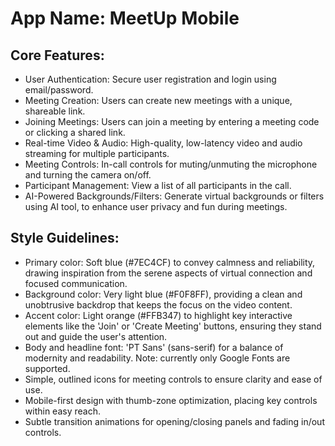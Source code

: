 # **App Name**: MeetUp Mobile

## Core Features:

- User Authentication: Secure user registration and login using email/password.
- Meeting Creation: Users can create new meetings with a unique, shareable link.
- Joining Meetings: Users can join a meeting by entering a meeting code or clicking a shared link.
- Real-time Video & Audio: High-quality, low-latency video and audio streaming for multiple participants.
- Meeting Controls: In-call controls for muting/unmuting the microphone and turning the camera on/off.
- Participant Management: View a list of all participants in the call.
- AI-Powered Backgrounds/Filters: Generate virtual backgrounds or filters using AI tool, to enhance user privacy and fun during meetings.

## Style Guidelines:

- Primary color: Soft blue (#7EC4CF) to convey calmness and reliability, drawing inspiration from the serene aspects of virtual connection and focused communication.
- Background color: Very light blue (#F0F8FF), providing a clean and unobtrusive backdrop that keeps the focus on the video content.
- Accent color: Light orange (#FFB347) to highlight key interactive elements like the 'Join' or 'Create Meeting' buttons, ensuring they stand out and guide the user's attention.
- Body and headline font: 'PT Sans' (sans-serif) for a balance of modernity and readability. Note: currently only Google Fonts are supported.
- Simple, outlined icons for meeting controls to ensure clarity and ease of use.
- Mobile-first design with thumb-zone optimization, placing key controls within easy reach.
- Subtle transition animations for opening/closing panels and fading in/out controls.